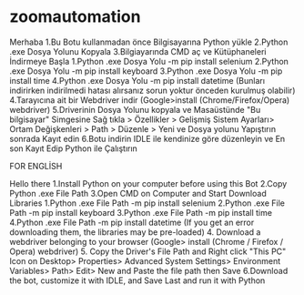 # zoomautomation
Merhaba 
1.Bu Botu kullanmadan önce Bilgisayarına Python yükle
2.Python .exe Dosya Yolunu Kopyala
3.Bilgiayarında CMD aç ve Kütüphaneleri İndirmeye Başla
  1.Python .exe Dosya Yolu -m pip install selenium
  2.Python .exe Dosya Yolu -m pip install keyboard
  3.Python .exe Dosya Yolu -m pip install time
  4.Python .exe Dosya Yolu -m pip install datetime
  (Bunları indirirken indirilmedi hatası alırsanız sorun yoktur önceden kurulmuş olabilir)
4.Tarayıcına ait bir Webdriver indir (Google>install (Chrome/Firefox/Opera) webdriver)
5.Driverinin Dosya Yolunu kopyala ve Masaüstünde "Bu bilgisayar" Simgesine Sağ tıkla > Özellikler > Gelişmiş Sistem Ayarları>
  Ortam Değişkenleri > Path > Düzenle > Yeni ve Dosya yolunu Yapıştırın sonrada Kayıt edin 
6.Botu indirin IDLE ile kendinize göre düzenleyin ve En son Kayıt Edip Python ile Çalıştırın

FOR ENGLİSH

Hello there
1.Install Python on your computer before using this Bot
2.Copy Python .exe File Path
3.Open CMD on Computer and Start Download Libraries
  1.Python .exe File Path -m pip install selenium
  2.Python .exe File Path -m pip install keyboard
  3.Python .exe File Path -m pip install time
  4.Python .exe File Path -m pip install datetime
  (If you get an error downloading them, the libraries may be pre-loaded)
4. Download a webdriver belonging to your browser (Google> install (Chrome / Firefox / Opera) webdriver)
5. Copy the Driver's File Path and Right click "This PC" Icon on Desktop> Properties> Advanced System Settings>
  Environment Variables> Path> Edit> New and Paste the file path then Save
6.Download the bot, customize it with IDLE, and Save Last and run it with Python
